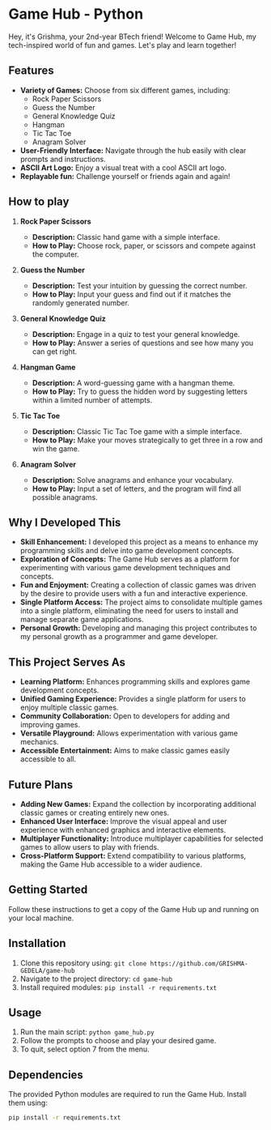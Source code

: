 <!-- Game Hub README -->

# Game Hub - Python

Hey, it's Grishma, your 2nd-year BTech friend! Welcome to Game Hub, my tech-inspired world of fun and games. Let's play and learn together!

## Features

- **Variety of Games:** Choose from six different games, including:
  - Rock Paper Scissors
  - Guess the Number
  - General Knowledge Quiz
  - Hangman
  - Tic Tac Toe
  - Anagram Solver
- **User-Friendly Interface:** Navigate through the hub easily with clear prompts and instructions.
- **ASCII Art Logo:** Enjoy a visual treat with a cool ASCII art logo.
- **Replayable fun:** Challenge yourself or friends again and again!

## How to play

1. **Rock Paper Scissors**
   - **Description:** Classic hand game with a simple interface.
   - **How to Play:** Choose rock, paper, or scissors and compete against the computer.

2. **Guess the Number**
   - **Description:** Test your intuition by guessing the correct number.
   - **How to Play:** Input your guess and find out if it matches the randomly generated number.

3. **General Knowledge Quiz**
   - **Description:** Engage in a quiz to test your general knowledge.
   - **How to Play:** Answer a series of questions and see how many you can get right.

4. **Hangman Game**
   - **Description:** A word-guessing game with a hangman theme.
   - **How to Play:** Try to guess the hidden word by suggesting letters within a limited number of attempts.

5. **Tic Tac Toe**
   - **Description:** Classic Tic Tac Toe game with a simple interface.
   - **How to Play:** Make your moves strategically to get three in a row and win the game.

6. **Anagram Solver**
   - **Description:** Solve anagrams and enhance your vocabulary.
   - **How to Play:** Input a set of letters, and the program will find all possible anagrams.

## Why I Developed This

- **Skill Enhancement:** I developed this project as a means to enhance my programming skills and delve into game development concepts.
- **Exploration of Concepts:** The Game Hub serves as a platform for experimenting with various game development techniques and concepts.
- **Fun and Enjoyment:** Creating a collection of classic games was driven by the desire to provide users with a fun and interactive experience.
- **Single Platform Access:** The project aims to consolidate multiple games into a single platform, eliminating the need for users to install and manage separate game applications.
- **Personal Growth:** Developing and managing this project contributes to my personal growth as a programmer and game developer.

## This Project Serves As

- **Learning Platform:** Enhances programming skills and explores game development concepts.
- **Unified Gaming Experience:** Provides a single platform for users to enjoy multiple classic games.
- **Community Collaboration:** Open to developers for adding and improving games.
- **Versatile Playground:** Allows experimentation with various game mechanics.
- **Accessible Entertainment:** Aims to make classic games easily accessible to all.

## Future Plans

- **Adding New Games:** Expand the collection by incorporating additional classic games or creating entirely new ones.
- **Enhanced User Interface:** Improve the visual appeal and user experience with enhanced graphics and interactive elements.
- **Multiplayer Functionality:** Introduce multiplayer capabilities for selected games to allow users to play with friends.
- **Cross-Platform Support:** Extend compatibility to various platforms, making the Game Hub accessible to a wider audience.

## Getting Started

Follow these instructions to get a copy of the Game Hub up and running on your local machine.

## Installation

1. Clone this repository using: `git clone https://github.com/GRISHMA-GEDELA/game-hub`
2. Navigate to the project directory: `cd game-hub`
3. Install required modules: `pip install -r requirements.txt`

## Usage

1. Run the main script: `python game_hub.py`
2. Follow the prompts to choose and play your desired game.
3. To quit, select option 7 from the menu.

## Dependencies

The provided Python modules are required to run the Game Hub. Install them using:

```bash
pip install -r requirements.txt
